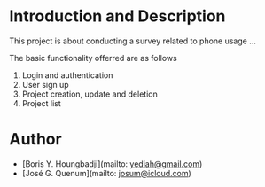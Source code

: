 # Introduction and Description

This project is about conducting a survey related to phone usage ...

The basic functionality offerred are as follows

1. Login and authentication
2. User sign up
3. Project creation, update and deletion
4. Project list


# Author

* [Boris Y. Houngbadji](mailto: yediah@gmail.com)
* [José G. Quenum](mailto: josum@icloud.com)